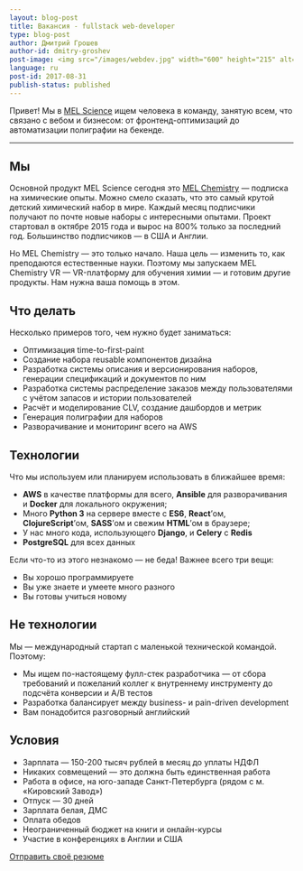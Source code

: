 ```yaml
---
layout: blog-post
title: Вакансия - fullstack web-developer
type: blog-post
author: Дмитрий Грошев
author-id: dmitry-groshev
post-image: <img src="/images/webdev.jpg" width="600" height="215" alt="webdev">
language: ru
post-id: 2017-08-31
publish-status: published
---
```


Привет! Мы в [MEL Science](https://melscience.com/en/v2/) ищем человека в команду, занятую всем, что связано с вебом и бизнесом: от фронтенд-оптимизаций до автоматизации полиграфии на бекенде.

<!-- more -->

---


## Мы

Основной продукт MEL Science сегодня это [MEL Chemistry](https://melscience.com/en/v2/) — подписка на химические опыты. Можно смело сказать, что это самый крутой детский химический набор в мире. Каждый месяц подписчики получают по почте новые наборы с интересными опытами. Проект стартовал в октябре 2015 года и вырос на 800% только за последний год. Большинство подписчиков — в США и Англии.

Но MEL Chemistry — это только начало. Наша цель — изменить то, как преподаются естественные науки. Поэтому мы запускаем MEL Chemistry VR — VR-платформу для обучения химии — и готовим другие продукты. Нам нужна ваша помощь в этом.


## Что делать

Несколько примеров того, чем нужно будет заниматься:

* Оптимизация time-to-first-paint
* Создание набора reusable компонентов дизайна
* Разработка системы описания и версионирования наборов, генерации спецификаций и документов по ним
* Разработка системы распределение заказов между пользователями с учётом запасов и истории пользователей
* Расчёт и моделирование CLV, создание дашбордов и метрик
* Генерация полиграфии для наборов
* Разворачивание и мониторинг всего на AWS


## Технологии

Что мы используем или планируем использовать в ближайшее время:

* **AWS** в качестве платформы для всего, **Ansible** для разворачивания и **Docker** для локального окружения;
* Много **Python 3** на сервере вместе с **ES6**, **React**’ом, **ClojureScript**’ом, **SASS**’ом и свежим **HTML**’ом в браузере;
* У нас много кода, использующего **Django**, и **Celery** с **Redis**
* **PostgreSQL** для всех данных

Если что-то из этого незнакомо — не беда! Важнее всего три вещи:

* Вы хорошо программируете
* Вы уже знаете и умеете много разного
* Вы готовы учиться новому


## Не технологии

Мы — международный стартап с маленькой технической командой. Поэтому:

* Мы ищем по-настоящему фулл-стек разработчика — от сбора требований и пожеланий коллег к внутреннему инструменту до подсчёта конверсии и A/B тестов
* Разработка балансирует между business- и pain-driven development
* Вам понадобится разговорный английский


## Условия

* Зарплата — 150-200 тысяч рублей в месяц до уплаты НДФЛ
* Никаких совмещений — это должна быть единственная работа
* Работа в офисе, на юго-западе Санкт-Петербурга (рядом с м. «Кировский Завод»)
* Отпуск — 30 дней
* Зарплата белая, ДМС
* Оплата обедов
* Неограниченный бюджет на книги и онлайн-курсы
* Участие в конференциях в Англии и США


<a class="btn btn-primary btn-lg active" href="mailto:dmitry.groshev@melscience.com" role="button">Отправить своё резюме</a>
